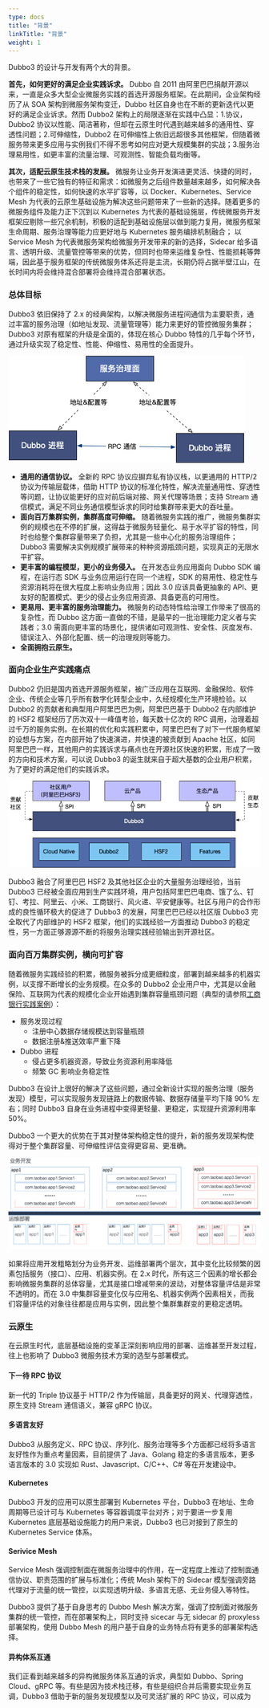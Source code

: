 ```yaml
---
type: docs
title: "背景"
linkTitle: "背景"
weight: 1
---
```

Dubbo3 的设计与开发有两个大的背景。

**首先，如何更好的满足企业实践诉求。** Dubbo 自 2011 由阿里巴巴捐献开源以来，一直是众多大型企业微服务实践的首选开源服务框架。在此期间，企业架构经历了从 SOA 架构到微服务架构变迁，Dubbo 社区自身也在不断的更新迭代以更好的满足企业诉求。然而 Dubbo2 架构上的局限逐渐在实践中凸显：1.协议，Dubbo2 协议以性能、简洁著称，但却在云原生时代遇到越来越多的通用性、穿透性问题；2.可伸缩性，Dubbo2 在可伸缩性上依旧远超很多其他框架，但随着微服务带来更多应用与实例我们不得不思考如何应对更大规模集群的实战；3.服务治理易用性，如更丰富的流量治理、可观测性、智能负载均衡等。

**其次，适配云原生技术栈的发展。** 微服务让业务开发演进更灵活、快捷的同时，也带来了一些它独有的特征和需求：如微服务之后组件数量越来越多，如何解决各个组件的稳定性，如何快速的水平扩容等，以 Docker、Kubernetes、Service Mesh 为代表的云原生基础设施为解决这些问题带来了一些新的选择。随着更多的微服务组件及能力正下沉到以 Kubernetes 为代表的基础设施层，传统微服务开发框架应剔除一些冗余机制，积极的适配到基础设施层以做到能力复用，微服务框架生命周期、服务治理等能力应更好地与 Kubernetes 服务编排机制融合； 以 Service Mesh 为代表微服务架构给微服务开发带来的新的选择，Sidecar 给多语言、透明升级、流量管控等带来的优势，但同时也带来运维复杂性、性能损耗等弊端，因此基于服务框架的传统微服务体系还将是主流，长期仍将占据半壁江山，在长时间内将会维持混合部署将会维持混合部署状态。

### 总体目标
Dubbo3 依旧保持了 2.x 的经典架构，以解决微服务进程间通信为主要职责，通过丰富的服务治理（如地址发现、流量管理等）能力来更好的管控微服务集群；Dubbo3 对原有框架的升级是全面的，体现在核心 Dubbo 特性的几乎每个环节，通过升级实现了稳定性、性能、伸缩性、易用性的全面提升。

![architecture-1](/imgs/v3/concepts/architecture-1.png)

* **通用的通信协议。** 全新的 RPC 协议应摒弃私有协议栈，以更通用的 HTTP/2 协议为传输层载体，借助 HTTP 协议的标准化特性，解决流量通用性、穿透性等问题，让协议能更好的应对前后端对接、网关代理等场景；支持 Stream 通信模式，满足不同业务通信模型诉求的同时给集群带来更大的吞吐量。
* **面向百万集群实例，集群高度可伸缩。** 随着微服务实践的推广，微服务集群实例的规模也在不停的扩展，这得益于微服务轻量化、易于水平扩容的特性，同时也给整个集群容量带来了负担，尤其是一些中心化的服务治理组件；Dubbo3 需要解决实例规模扩展带来的种种资源瓶颈问题，实现真正的无限水平扩容。
* **更丰富的编程模型，更小的业务侵入。** 在开发态业务应用面向 Dubbo SDK 编程，在运行态 SDK 与业务应用运行在同一个进程，SDK 的易用性、稳定性与资源消耗将在很大程度上影响业务应用；因此 3.0 应该具备更抽象的 API、更友好的配置模式、更少的侵占业务应用资源、具备更高的可用性。
* **更易用、更丰富的服务治理能力。** 微服务的动态特性给治理工作带来了很高的复杂性，而 Dubbo 这方面一直做的不错，是最早的一批治理能力定义者与实践者；3.0 需面向更丰富的场景化，提供诸如可观测性、安全性、灰度发布、错误注入、外部化配置、统一的治理规则等能力。
* **全面拥抱云原生。**

### 面向企业生产实践痛点
Dubbo2 仍旧是国内首选开源服务框架，被广泛应用在互联网、金融保险、软件企业、传统企业等几乎所有数字化转型企业中，久经规模化生产环境检验。以 Dubbo2 的贡献者和典型用户阿里巴巴为例，阿里巴巴基于 Dubbo2 在内部维护的 HSF2 框架经历了历次双十一峰值考验，每天数十亿次的 RPC 调用，治理着超过千万的服务实例。在长期的优化和实践积累中，阿里巴巴有了对下一代服务框架的设想与方案，在内部开始了快速演进，并快速的被贡献到 Apache 社区，如同阿里巴巴一样，其他用户的实践诉求与痛点也在开源社区快速的积累，形成了一致的方向和技术方案，可以说 Dubbo3 的诞生就来自于超大基数的企业用户积累，为了更好的满足他们的实践诉求。

![dubbo3-hsf](/imgs/v3/concepts/dubbo-hsf.png)

Dubbo3 融合了阿里巴巴 HSF2 及其他社区企业的大量服务治理经验，当前 Dubbo3 已经被全面应用到生产实践环境，用户包括阿里巴巴电商、饿了么、钉钉、考拉、阿里云、小米、工商银行、风火递、平安健康等。社区与用户的合作形成的良性循环极大的促进了 Dubbo3 的发展，阿里巴巴已经以社区版 Dubbo3 完全取代了内部维护的 HSF2 框架，他们的实践经验一方面推动 Dubbo3 的稳定性，另一方面正够源源不断的将服务治理实践经验输出到开源社区。

### 面向百万集群实例，横向可扩容
随着微服务实践经验的积累，微服务被拆分成更细粒度，部署到越来越多的机器实例，以支撑不断增长的业务规模。在众多的 Dubbo2 企业用户中，尤其是以金融保险、互联网为代表的规模化企业开始遇到集群容量瓶颈问题（典型的请参照[工商银行实践案例]()）：
* 服务发现过程
    * 注册中心数据存储规模达到容量瓶颈
    * 数据注册&推送效率严重下降
* Dubbo 进程
    * 侵占更多机器资源，导致业务资源利用率降低
    * 频繁 GC 影响业务稳定性

Dubbo3 在设计上很好的解决了这些问题，通过全新设计实现的服务治理（服务发现）模型，可以实现服务发现链路上的数据传输、数据存储量平均下降 90% 左右；同时 Dubbo3 自身在业务进程中变得更轻量、更稳定，实现提升资源利用率 50%。

Dubbo3 一个更大的优势在于其对整体架构稳定性的提升，新的服务发现架构使得对于整个集群容量、可伸缩性评估变得更容易、更准确。

![capacity](/imgs/v3/concepts/capacity.png)

如果将应用开发粗略划分为业务开发、运维部署两个层次，其中变化比较频繁的因素包括服务（接口）、应用、机器实例。在 2.x 时代，所有这三个因素的增长都会影响微服务集群的总体容量，尤其是接口增减带来的波动，对整体容量评估是非常不透明的。而在 3.0 中集群容量变化仅与应用名、机器实例两个因素相关，而我们容量评估的对象往往都是应用与实例，因此整个集群集群变的更稳定透明。

### 云原生
在云原生时代，底层基础设施的变革正深刻影响应用的部署、运维甚至开发过程，往上也影响了 Dubbo3 微服务技术方案的选型与部署模式。

#### 下一待 RPC 协议
新一代的 Triple 协议基于 HTTP/2 作为传输层，具备更好的网关、代理穿透性，原生支持 Stream 通信语义，兼容 gRPC 协议。

#### 多语言友好
Dubbo3 从服务定义、RPC 协议、序列化、服务治理等多个方面都已经将多语言友好性作为重点考量因素，目前提供了 Java、Golang 稳定的多语言版本，更多语言版本的 3.0 实现如 Rust、Javascript、C/C++、C# 等在开发建设中。

#### Kubernetes
Dubbo3 开发的应用可以原生部署到 Kubernetes 平台，Dubbo3 在地址、生命周期等已设计可与 Kubernetes 等容器调度平台对齐；对于要进一步复用 Kubernetes 底层基础设施能力的用户来说，Dubbo3 也已对接到了原生的 Kubernetes Service 体系。

#### Serivice Mesh
Service Mesh 强调控制面在微服务治理中的作用，在一定程度上推动了控制面通信协议、职责范围的扩展与标准化；传统 Mesh 架构下的 Sidecar 模型强调旁路代理对于流量的统一管控，以实现透明升级、多语言无感、无业务侵入等特性。

Dubbo3 提供了基于自身思考的 Dubbo Mesh 解决方案，强调了控制面对微服务集群的统一管控，而在部署架构上，同时支持 sicecar 与无 sidecar 的 proxyless 部署架构，使用 Dubbo Mesh 的用户基于自身的业务特点将有更多的部署架构选择。

#### 异构体系互通
我们正看到越来越多的异构微服务体系互通的诉求，典型如 Dubbo、Spring Cloud、gRPC 等。有些是因为技术栈迁移，有些是组织合并后需要实现业务互调，Dubbo3 借助于新的服务发现模型以及可灵活扩展的 RPC 协议，可以成为